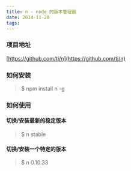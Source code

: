 ```yaml
---
title: n - node 的版本管理器
date: 2014-11-20
tags:
---
```



### 项目地址

[https://github.com/tj/n](https://github.com/tj/n)

### 如何安装

> $ npm install n -g

### 如何使用

#### 切换/安装最新的稳定版本

> $ n stable

#### 切换/安装一个特定的版本

> $ n 0.10.33
